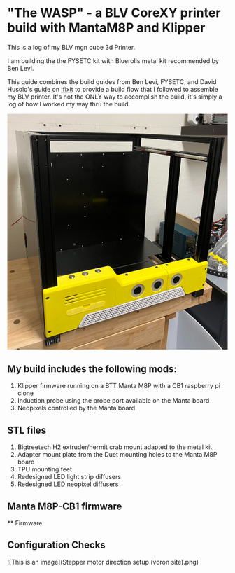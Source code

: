 # "The WASP" - a BLV CoreXY printer build with MantaM8P and Klipper

This is a log of my BLV mgn cube 3d Printer.

I am building the the FYSETC kit with Bluerolls metal kit recommended by Ben Levi. 


This guide combines the build guides from Ben Levi, FYSETC, and David Husolo's guide on [ifixit](https://www.ifixit.com/Device/BLV_MGN_Cube) to provide a build flow that I followed to assemble my BLV printer. It's not the ONLY way to accomplish the build, it's simply a log of how I worked my way thru the build. 

![This is an image](blv2.jpg)

## My build includes the following mods:

1. Klipper firmware running on a BTT Manta M8P with a CB1 raspberry pi clone
2. Induction probe using the probe port available on the Manta board
3. Neopixels controlled by the Manta board

## STL files
1. Bigtreetech H2 extruder/hermit crab mount adapted to the metal kit 
2. Adapter mount plate from the Duet mounting holes to the Manta M8P board
3. TPU mounting feet
4. Redesigned LED light strip diffusers
5. Redesigned LED neopixel diffusers

## Manta M8P-CB1 firmware
** Firmware


## Configuration Checks

![This is an image](Stepper motor direction setup (voron site).png)
